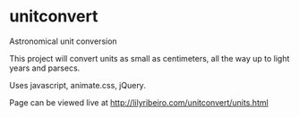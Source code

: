 unitconvert
===========

Astronomical unit conversion

This project will convert units as small as centimeters, all the way up to light years and parsecs. 

Uses javascript, animate.css, jQuery. 

Page can be viewed live at http://lilyribeiro.com/unitconvert/units.html
